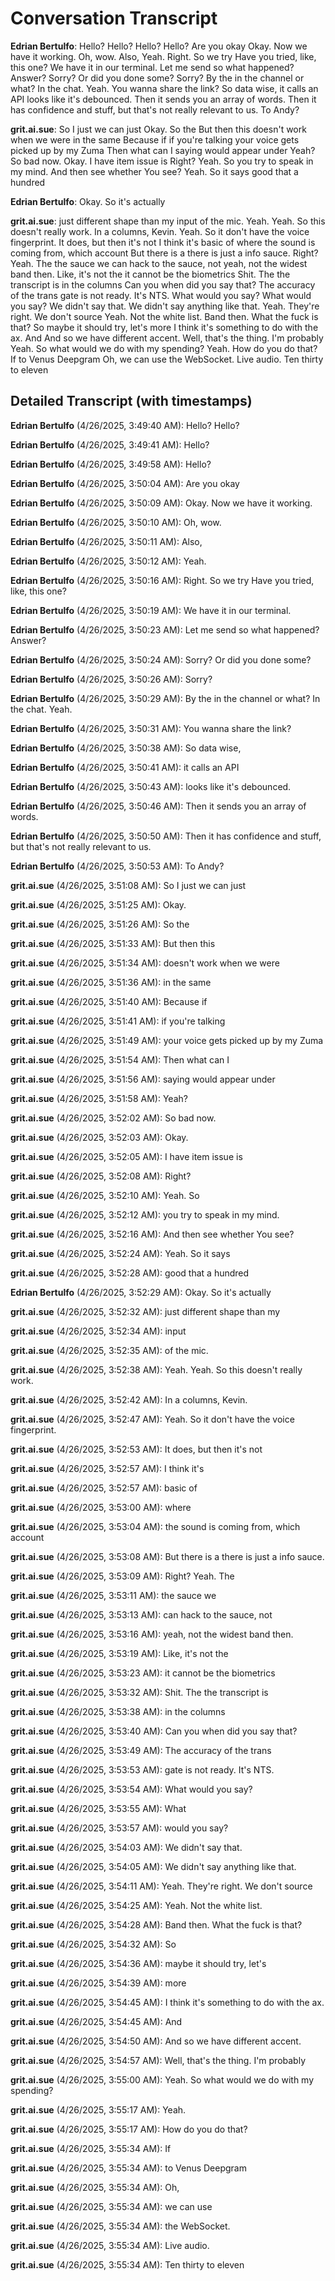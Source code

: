 # Conversation Transcript

**Edrian Bertulfo**: Hello? Hello? Hello? Hello? Are you okay Okay. Now we have it working. Oh, wow. Also, Yeah. Right. So we try Have you tried, like, this one? We have it in our terminal. Let me send so what happened? Answer? Sorry? Or did you done some? Sorry? By the in the channel or what? In the chat. Yeah. You wanna share the link? So data wise, it calls an API looks like it's debounced. Then it sends you an array of words. Then it has confidence and stuff, but that's not really relevant to us. To Andy?

**grit.ai.sue**: So I just we can just Okay. So the But then this doesn't work when we were in the same Because if if you're talking your voice gets picked up by my Zuma Then what can I saying would appear under Yeah? So bad now. Okay. I have item issue is Right? Yeah. So you try to speak in my mind. And then see whether You see? Yeah. So it says good that a hundred

**Edrian Bertulfo**: Okay. So it's actually

**grit.ai.sue**: just different shape than my input of the mic. Yeah. Yeah. So this doesn't really work. In a columns, Kevin. Yeah. So it don't have the voice fingerprint. It does, but then it's not I think it's basic of where the sound is coming from, which account But there is a there is just a info sauce. Right? Yeah. The the sauce we can hack to the sauce, not yeah, not the widest band then. Like, it's not the it cannot be the biometrics Shit. The the transcript is in the columns Can you when did you say that? The accuracy of the trans gate is not ready. It's NTS. What would you say? What would you say? We didn't say that. We didn't say anything like that. Yeah. They're right. We don't source Yeah. Not the white list. Band then. What the fuck is that? So maybe it should try, let's more I think it's something to do with the ax. And And so we have different accent. Well, that's the thing. I'm probably Yeah. So what would we do with my spending? Yeah. How do you do that? If to Venus Deepgram Oh, we can use the WebSocket. Live audio. Ten thirty to eleven

## Detailed Transcript (with timestamps)

**Edrian Bertulfo** (4/26/2025, 3:49:40 AM):
Hello? Hello?

**Edrian Bertulfo** (4/26/2025, 3:49:41 AM):
Hello?

**Edrian Bertulfo** (4/26/2025, 3:49:58 AM):
Hello?

**Edrian Bertulfo** (4/26/2025, 3:50:04 AM):
Are you okay

**Edrian Bertulfo** (4/26/2025, 3:50:09 AM):
Okay. Now we have it working.

**Edrian Bertulfo** (4/26/2025, 3:50:10 AM):
Oh, wow.

**Edrian Bertulfo** (4/26/2025, 3:50:11 AM):
Also,

**Edrian Bertulfo** (4/26/2025, 3:50:12 AM):
Yeah.

**Edrian Bertulfo** (4/26/2025, 3:50:16 AM):
Right. So we try Have you tried, like, this one?

**Edrian Bertulfo** (4/26/2025, 3:50:19 AM):
We have it in our terminal.

**Edrian Bertulfo** (4/26/2025, 3:50:23 AM):
Let me send so what happened? Answer?

**Edrian Bertulfo** (4/26/2025, 3:50:24 AM):
Sorry? Or did you done some?

**Edrian Bertulfo** (4/26/2025, 3:50:26 AM):
Sorry?

**Edrian Bertulfo** (4/26/2025, 3:50:29 AM):
By the in the channel or what? In the chat. Yeah.

**Edrian Bertulfo** (4/26/2025, 3:50:31 AM):
You wanna share the link?

**Edrian Bertulfo** (4/26/2025, 3:50:38 AM):
So data wise,

**Edrian Bertulfo** (4/26/2025, 3:50:41 AM):
it calls an API

**Edrian Bertulfo** (4/26/2025, 3:50:43 AM):
looks like it's debounced.

**Edrian Bertulfo** (4/26/2025, 3:50:46 AM):
Then it sends you an array of words.

**Edrian Bertulfo** (4/26/2025, 3:50:50 AM):
Then it has confidence and stuff, but that's not really relevant to us.

**Edrian Bertulfo** (4/26/2025, 3:50:53 AM):
To Andy?

**grit.ai.sue** (4/26/2025, 3:51:08 AM):
So I just we can just

**grit.ai.sue** (4/26/2025, 3:51:25 AM):
Okay.

**grit.ai.sue** (4/26/2025, 3:51:26 AM):
So the

**grit.ai.sue** (4/26/2025, 3:51:33 AM):
But then this

**grit.ai.sue** (4/26/2025, 3:51:34 AM):
doesn't work when we were

**grit.ai.sue** (4/26/2025, 3:51:36 AM):
in the same

**grit.ai.sue** (4/26/2025, 3:51:40 AM):
Because if

**grit.ai.sue** (4/26/2025, 3:51:41 AM):
if you're talking

**grit.ai.sue** (4/26/2025, 3:51:49 AM):
your voice gets picked up by my Zuma

**grit.ai.sue** (4/26/2025, 3:51:54 AM):
Then what can I

**grit.ai.sue** (4/26/2025, 3:51:56 AM):
saying would appear under

**grit.ai.sue** (4/26/2025, 3:51:58 AM):
Yeah?

**grit.ai.sue** (4/26/2025, 3:52:02 AM):
So bad now.

**grit.ai.sue** (4/26/2025, 3:52:03 AM):
Okay.

**grit.ai.sue** (4/26/2025, 3:52:05 AM):
I have item issue is

**grit.ai.sue** (4/26/2025, 3:52:08 AM):
Right?

**grit.ai.sue** (4/26/2025, 3:52:10 AM):
Yeah. So

**grit.ai.sue** (4/26/2025, 3:52:12 AM):
you try to speak in my mind.

**grit.ai.sue** (4/26/2025, 3:52:16 AM):
And then see whether You see?

**grit.ai.sue** (4/26/2025, 3:52:24 AM):
Yeah. So it says

**grit.ai.sue** (4/26/2025, 3:52:28 AM):
good that a hundred

**Edrian Bertulfo** (4/26/2025, 3:52:29 AM):
Okay. So it's actually

**grit.ai.sue** (4/26/2025, 3:52:32 AM):
just different shape than my

**grit.ai.sue** (4/26/2025, 3:52:34 AM):
input

**grit.ai.sue** (4/26/2025, 3:52:35 AM):
of the mic.

**grit.ai.sue** (4/26/2025, 3:52:38 AM):
Yeah. Yeah. So this doesn't really work.

**grit.ai.sue** (4/26/2025, 3:52:42 AM):
In a columns, Kevin.

**grit.ai.sue** (4/26/2025, 3:52:47 AM):
Yeah. So it don't have the voice fingerprint.

**grit.ai.sue** (4/26/2025, 3:52:53 AM):
It does, but then it's not

**grit.ai.sue** (4/26/2025, 3:52:57 AM):
I think it's

**grit.ai.sue** (4/26/2025, 3:52:57 AM):
basic of

**grit.ai.sue** (4/26/2025, 3:53:00 AM):
where

**grit.ai.sue** (4/26/2025, 3:53:04 AM):
the sound is coming from, which account

**grit.ai.sue** (4/26/2025, 3:53:08 AM):
But there is a there is just a info sauce.

**grit.ai.sue** (4/26/2025, 3:53:09 AM):
Right? Yeah. The

**grit.ai.sue** (4/26/2025, 3:53:11 AM):
the sauce we

**grit.ai.sue** (4/26/2025, 3:53:13 AM):
can hack to the sauce, not

**grit.ai.sue** (4/26/2025, 3:53:16 AM):
yeah, not the widest band then.

**grit.ai.sue** (4/26/2025, 3:53:19 AM):
Like, it's not the

**grit.ai.sue** (4/26/2025, 3:53:23 AM):
it cannot be the biometrics

**grit.ai.sue** (4/26/2025, 3:53:32 AM):
Shit. The the transcript is

**grit.ai.sue** (4/26/2025, 3:53:38 AM):
in the columns

**grit.ai.sue** (4/26/2025, 3:53:40 AM):
Can you when did you say that?

**grit.ai.sue** (4/26/2025, 3:53:49 AM):
The accuracy of the trans

**grit.ai.sue** (4/26/2025, 3:53:53 AM):
gate is not ready. It's NTS.

**grit.ai.sue** (4/26/2025, 3:53:54 AM):
What would you say?

**grit.ai.sue** (4/26/2025, 3:53:55 AM):
What

**grit.ai.sue** (4/26/2025, 3:53:57 AM):
would you say?

**grit.ai.sue** (4/26/2025, 3:54:03 AM):
We didn't say that.

**grit.ai.sue** (4/26/2025, 3:54:05 AM):
We didn't say anything like that.

**grit.ai.sue** (4/26/2025, 3:54:11 AM):
Yeah. They're right. We don't source

**grit.ai.sue** (4/26/2025, 3:54:25 AM):
Yeah. Not the white list.

**grit.ai.sue** (4/26/2025, 3:54:28 AM):
Band then. What the fuck is that?

**grit.ai.sue** (4/26/2025, 3:54:32 AM):
So

**grit.ai.sue** (4/26/2025, 3:54:36 AM):
maybe it should try, let's

**grit.ai.sue** (4/26/2025, 3:54:39 AM):
more

**grit.ai.sue** (4/26/2025, 3:54:45 AM):
I think it's something to do with the ax.

**grit.ai.sue** (4/26/2025, 3:54:45 AM):
And

**grit.ai.sue** (4/26/2025, 3:54:50 AM):
And so we have different accent.

**grit.ai.sue** (4/26/2025, 3:54:57 AM):
Well, that's the thing. I'm probably

**grit.ai.sue** (4/26/2025, 3:55:00 AM):
Yeah. So what would we do with my spending?

**grit.ai.sue** (4/26/2025, 3:55:17 AM):
Yeah.

**grit.ai.sue** (4/26/2025, 3:55:17 AM):
How do you do that?

**grit.ai.sue** (4/26/2025, 3:55:34 AM):
If

**grit.ai.sue** (4/26/2025, 3:55:34 AM):
to Venus Deepgram

**grit.ai.sue** (4/26/2025, 3:55:34 AM):
Oh,

**grit.ai.sue** (4/26/2025, 3:55:34 AM):
we can use

**grit.ai.sue** (4/26/2025, 3:55:34 AM):
the WebSocket.

**grit.ai.sue** (4/26/2025, 3:55:34 AM):
Live audio.

**grit.ai.sue** (4/26/2025, 3:55:34 AM):
Ten thirty to eleven

